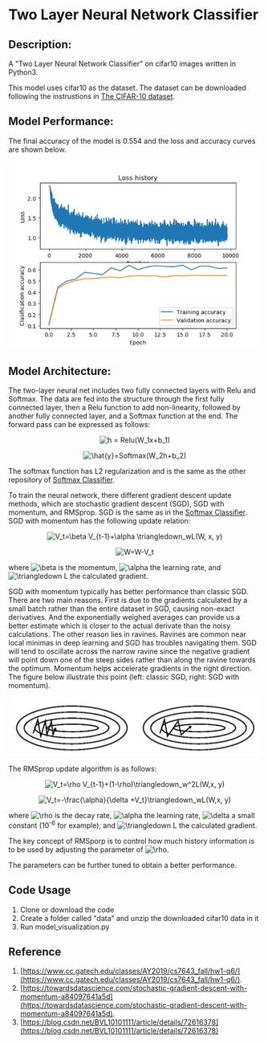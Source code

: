 # Two Layer Neural Network Classifier
## Description:

A "Two Layer Neural Network Classifier" on cifar10 images written in Python3.

This model uses cifar10 as the dataset.  The dataset can be downloaded following the instrustions in [The CIFAR-10 dataset](https://www.cs.toronto.edu/~kriz/cifar.html).

## Model Performance:
The final accuracy of the model is 0.554 and the loss and accuracy curves are shown below.

![alt text](/images/loss_acc_curves.png)

## Model Architecture:
The two-layer neural net includes two fully connected layers with Relu and Softmax. The data are fed into the structure through the first fully connected layer, then a Relu function to add non-linearity, followed by another fully connected layer, and a Softmax function at the end. The forward pass can be expressed as follows:

<p align="center">
  <img src="https://latex.codecogs.com/gif.latex?h&space;=&space;Relu(W_1x&plus;b_1)" title="h = Relu(W_1x+b_1)" />
</p>

<p align="center">
  <img src="https://latex.codecogs.com/gif.latex?\hat{y}=Softmax(W_2h&plus;b_2)" title="\hat{y}=Softmax(W_2h+b_2)" />
</p>

The softmax function has L2 regularization and is the same as the other repository of [Softmax Classifier](https://github.com/zhangjh915/Softmax-Classifier-on-cifar10).

To train the neural network, there different gradient descent update methods, which are stochastic gradient descent (SGD), SGD with momentum, and RMSprop. SGD is the same as in the [Softmax Classifier](https://github.com/zhangjh915/Softmax-Classifier-on-cifar10). SGD with momentum has the following update relation:

<p align="center">
  <img src="https://latex.codecogs.com/gif.latex?V_t=\beta&space;V_{t-1}&plus;\alpha&space;\triangledown_wL(W,&space;x,&space;y)" title="V_t=\beta V_{t-1}+\alpha \triangledown_wL(W, x, y)" />
</p>

<p align="center">
  <img src="https://latex.codecogs.com/gif.latex?W=W-V_t" title="W=W-V_t" />
</p>

where <img src="https://latex.codecogs.com/gif.latex?\beta" title="\beta" /> is the momentum, <img src="https://latex.codecogs.com/gif.latex?\alpha" title="\alpha" /> the learning rate, and <img src="https://latex.codecogs.com/gif.latex?\triangledown&space;L" title="\triangledown L" /> the calculated gradient. 

SGD with momentum typically has better performance than classic SGD. There are two main reasons. First is due to the gradients calculated by a small batch rather than the entire dataset in SGD, causing non-exact derivatives. And the exponentially weighed averages can provide us a better estimate which is closer to the actual derivate than the noisy calculations. The other reason lies in ravines. Ravines are common near local minimas in deep learning and SGD has troubles navigating them. SGD will tend to oscillate across the narrow ravine since the negative gradient will point down one of the steep sides rather than along the ravine towards the optimum. Momentum helps accelerate gradients in the right direction. The figure below illustrate this point (left: classic SGD, right: SGD with momentum).

![alt text](/images/momentum.PNG)

The RMSprop update algorithm is as follows:

<p align="center">
  <img src="https://latex.codecogs.com/gif.latex?V_t=\rho&space;V_{t-1}&plus;(1-\rho)\triangledown_w^2L(W,x,&space;y)" title="V_t=\rho V_{t-1}+(1-\rho)\triangledown_w^2L(W,x, y)" />
</p>

<p align="center">
  <img src="https://latex.codecogs.com/gif.latex?V_t=-\frac{\alpha}{\delta&space;&plus;V_t}\triangledown_wL(W,x,&space;y)" title="V_t=-\frac{\alpha}{\delta +V_t}\triangledown_wL(W,x, y)" />
</p>

where <img src="https://latex.codecogs.com/gif.latex?\rho" title="\rho" /> is the decay rate, <img src="https://latex.codecogs.com/gif.latex?\alpha" title="\alpha" /> the learning rate, <img src="https://latex.codecogs.com/gif.latex?\delta" title="\delta" /> a small constant (10<sup>-6</sup> for example), and <img src="https://latex.codecogs.com/gif.latex?\triangledown&space;L" title="\triangledown L" /> the calculated gradient.

The key concept of RMSporp is to control how much history information is to be used by adjusting the parameter of <img src="https://latex.codecogs.com/gif.latex?\rho" title="\rho" />.

The parameters can be further tuned to obtain a better performance.

## Code Usage
1. Clone or download the code
2. Create a folder called "data" and unzip the downloaded cifar10 data in it
3. Run model_visualization.py

## Reference
1. [https://www.cc.gatech.edu/classes/AY2019/cs7643_fall/hw1-q6/](https://www.cc.gatech.edu/classes/AY2019/cs7643_fall/hw1-q6/).
2. [https://towardsdatascience.com/stochastic-gradient-descent-with-momentum-a84097641a5d](https://towardsdatascience.com/stochastic-gradient-descent-with-momentum-a84097641a5d).
3. [https://blog.csdn.net/BVL10101111/article/details/72616378](https://blog.csdn.net/BVL10101111/article/details/72616378)
